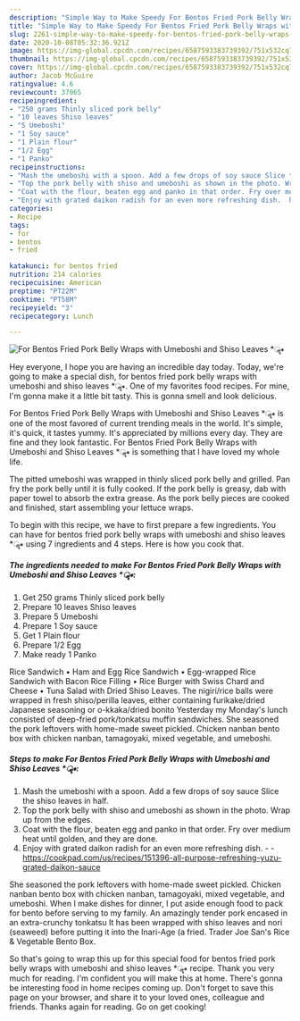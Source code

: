 ```yaml
---
description: "Simple Way to Make Speedy For Bentos Fried Pork Belly Wraps with Umeboshi and Shiso Leaves *ॣ∗"
title: "Simple Way to Make Speedy For Bentos Fried Pork Belly Wraps with Umeboshi and Shiso Leaves *ॣ∗"
slug: 2261-simple-way-to-make-speedy-for-bentos-fried-pork-belly-wraps-with-umeboshi-and-shiso-leaves
date: 2020-10-08T05:32:36.921Z
image: https://img-global.cpcdn.com/recipes/6587593383739392/751x532cq70/for-bentos-fried-pork-belly-wraps-with-umeboshi-and-shiso-leaves-ॣ∗-recipe-main-photo.jpg
thumbnail: https://img-global.cpcdn.com/recipes/6587593383739392/751x532cq70/for-bentos-fried-pork-belly-wraps-with-umeboshi-and-shiso-leaves-ॣ∗-recipe-main-photo.jpg
cover: https://img-global.cpcdn.com/recipes/6587593383739392/751x532cq70/for-bentos-fried-pork-belly-wraps-with-umeboshi-and-shiso-leaves-ॣ∗-recipe-main-photo.jpg
author: Jacob McGuire
ratingvalue: 4.6
reviewcount: 37065
recipeingredient:
- "250 grams Thinly sliced pork belly"
- "10 leaves Shiso leaves"
- "5 Umeboshi"
- "1 Soy sauce"
- "1 Plain flour"
- "1/2 Egg"
- "1 Panko"
recipeinstructions:
- "Mash the umeboshi with a spoon. Add a few drops of soy sauce Slice the shiso leaves in half."
- "Top the pork belly with shiso and umeboshi as shown in the photo. Wrap up from the edges."
- "Coat with the flour, beaten egg and panko in that order. Fry over medium heat until golden, and they are done."
- "Enjoy with grated daikon radish for an even more refreshing dish.  https://cookpad.com/us/recipes/151396-all-purpose-refreshing-yuzu-grated-daikon-sauce"
categories:
- Recipe
tags:
- for
- bentos
- fried

katakunci: for bentos fried 
nutrition: 214 calories
recipecuisine: American
preptime: "PT22M"
cooktime: "PT58M"
recipeyield: "3"
recipecategory: Lunch

---
```



![For Bentos Fried Pork Belly Wraps with Umeboshi and Shiso Leaves *ॣ∗](https://img-global.cpcdn.com/recipes/6587593383739392/751x532cq70/for-bentos-fried-pork-belly-wraps-with-umeboshi-and-shiso-leaves-ॣ∗-recipe-main-photo.jpg)

Hey everyone, I hope you are having an incredible day today. Today, we're going to make a special dish, for bentos fried pork belly wraps with umeboshi and shiso leaves *ॣ∗. One of my favorites food recipes. For mine, I'm gonna make it a little bit tasty. This is gonna smell and look delicious.

For Bentos Fried Pork Belly Wraps with Umeboshi and Shiso Leaves *ॣ∗ is one of the most favored of current trending meals in the world. It's simple, it's quick, it tastes yummy. It's appreciated by millions every day. They are fine and they look fantastic. For Bentos Fried Pork Belly Wraps with Umeboshi and Shiso Leaves *ॣ∗ is something that I have loved my whole life.

The pitted umeboshi was wrapped in thinly sliced pork belly and grilled. Pan fry the pork belly until it is fully cooked. If the pork belly is greasy, dab with paper towel to absorb the extra grease. As the pork belly pieces are cooked and finished, start assembling your lettuce wraps.


To begin with this recipe, we have to first prepare a few ingredients. You can have for bentos fried pork belly wraps with umeboshi and shiso leaves *ॣ∗ using 7 ingredients and 4 steps. Here is how you cook that.

<!--inarticleads1-->

##### The ingredients needed to make For Bentos Fried Pork Belly Wraps with Umeboshi and Shiso Leaves *ॣ∗:

1. Get 250 grams Thinly sliced pork belly
1. Prepare 10 leaves Shiso leaves
1. Prepare 5 Umeboshi
1. Prepare 1 Soy sauce
1. Get 1 Plain flour
1. Prepare 1/2 Egg
1. Make ready 1 Panko


Rice Sandwich • Ham and Egg Rice Sandwich • Egg-wrapped Rice Sandwich with Bacon Rice Filling • Rice Burger with Swiss Chard and Cheese • Tuna Salad with Dried Shiso Leaves. The nigiri/rice balls were wrapped in fresh shiso/perilla leaves, either containing furikake/dried Japanese seasoning or o-kkaka/dried bonito Yesterday my Monday&#39;s lunch consisted of deep-fried pork/tonkatsu muffin sandwiches. She seasoned the pork leftovers with home-made sweet pickled. Chicken nanban bento box with chicken nanban, tamagoyaki, mixed vegetable, and umeboshi. 

<!--inarticleads2-->

##### Steps to make For Bentos Fried Pork Belly Wraps with Umeboshi and Shiso Leaves *ॣ∗:

1. Mash the umeboshi with a spoon. Add a few drops of soy sauce Slice the shiso leaves in half.
1. Top the pork belly with shiso and umeboshi as shown in the photo. Wrap up from the edges.
1. Coat with the flour, beaten egg and panko in that order. Fry over medium heat until golden, and they are done.
1. Enjoy with grated daikon radish for an even more refreshing dish. -  - https://cookpad.com/us/recipes/151396-all-purpose-refreshing-yuzu-grated-daikon-sauce


She seasoned the pork leftovers with home-made sweet pickled. Chicken nanban bento box with chicken nanban, tamagoyaki, mixed vegetable, and umeboshi. When I make dishes for dinner, I put aside enough food to pack for bento before serving to my family. An amazingly tender pork encased in an extra-crunchy tonkatsu It has been wrapped with shiso leaves and nori (seaweed) before putting it into the Inari-Age (a fried. Trader Joe San&#39;s Rice &amp; Vegetable Bento Box. 

So that's going to wrap this up for this special food for bentos fried pork belly wraps with umeboshi and shiso leaves *ॣ∗ recipe. Thank you very much for reading. I'm confident you will make this at home. There's gonna be interesting food in home recipes coming up. Don't forget to save this page on your browser, and share it to your loved ones, colleague and friends. Thanks again for reading. Go on get cooking!
